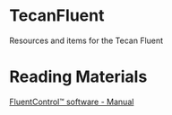 # TecanFluent
Resources and items for the Tecan Fluent

# Reading Materials 
[FluentControl™ software - Manual](https://www.tecan.com/knowledge-portal/fluentcontrol-software-manual)
